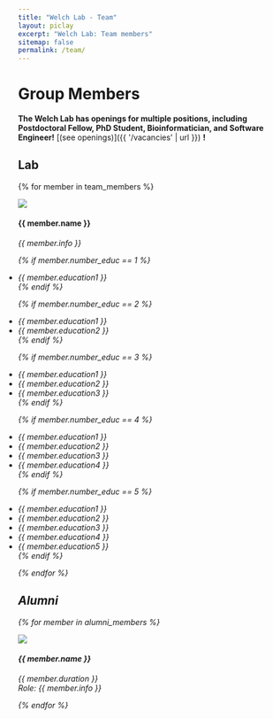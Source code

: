 ```yaml
---
title: "Welch Lab - Team"
layout: piclay
excerpt: "Welch Lab: Team members"
sitemap: false
permalink: /team/
---
```


# Group Members

 **The Welch Lab has openings for multiple positions, including Postdoctoral Fellow, PhD Student, Bioinformatician, and Software Engineer!** [(see openings)]({{ '/vacancies' | url }}) **!**

## Lab
<div class="row row-cols-1 row-cols-sm-2 row-cols-xl-3">
{% for member in team_members %}

  <div class="col-8 d-inline-flex flex-column">
  <p>
  <img src="{{ '/images/teampic/' | url }}{{ member.photo }}" class="img-fluid d-inline-block w-50" />
  </p>
  <div class="col flex-fill ml-0 pl-0 pr-6">
  <h4>{{ member.name }}</h4>
  <p>
  <i>{{ member.info }} <!--<br>email: <{{ member.email }}></i> -->
  </p>
  <ul style="margin: 0; padding: 0; font-size: 14px">

  {% if member.number_educ == 1 %}
  <li> {{ member.education1 }} </li>
  {% endif %}

  {% if member.number_educ == 2 %}
  <li> {{ member.education1 }} </li>
  <li> {{ member.education2 }} </li>
  {% endif %}

  {% if member.number_educ == 3 %}
  <li> {{ member.education1 }} </li>
  <li> {{ member.education2 }} </li>
  <li> {{ member.education3 }} </li>
  {% endif %}

  {% if member.number_educ == 4 %}
  <li> {{ member.education1 }} </li>
  <li> {{ member.education2 }} </li>
  <li> {{ member.education3 }} </li>
  <li> {{ member.education4 }} </li>
  {% endif %}

  {% if member.number_educ == 5 %}
  <li> {{ member.education1 }} </li>
  <li> {{ member.education2 }} </li>
  <li> {{ member.education3 }} </li>
  <li> {{ member.education4 }} </li>
  <li> {{ member.education5 }} </li>
  {% endif %}

  </ul>
  </div>
</div>

{% endfor %}

</div>

## Alumni

<div class="row row-cols-1 row-cols-sm-2 row-cols-xl-3">
{% for member in alumni_members %}

  <div class="col-6 clearfix float-left">
  <p>
  <img src="{{ '/images/teampic/' | url }}{{ member.photo }}" class="img-fluid d-inline-block w-50" />
  </p>
  <div class="col flex-fill ml-0 pl-0 pr-6">
  <h4>{{ member.name }}</h4>
  <p>
  <i>{{ member.duration }} <br> Role: {{ member.info }}</i>
  </p>
</div>
</div>


{% endfor %}

</div>

